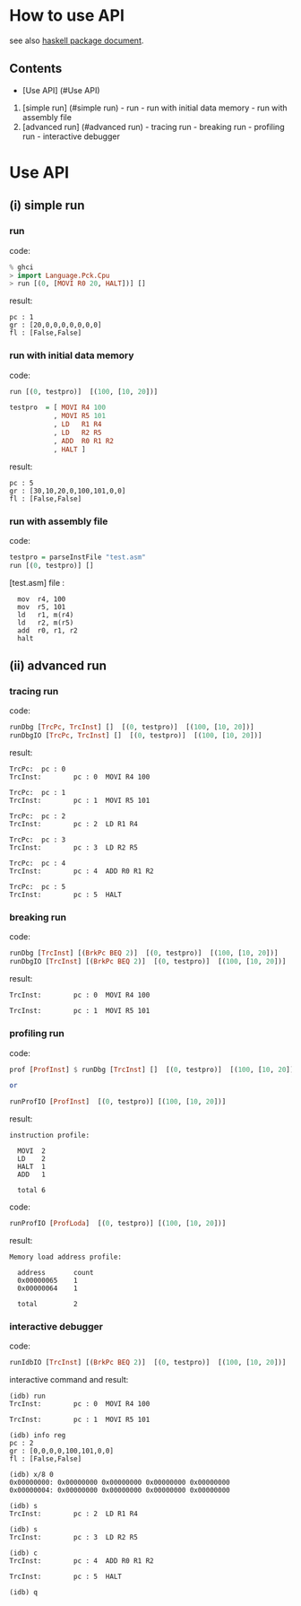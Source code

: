 
How to use API
==============

see also [haskell package document](https://hackage.haskell.org/package/processor-creative-kit).


Contents
--------
  - [Use API] (#Use API)
   1. [simple run] (#simple run)
     - run
     - run with initial data memory
     - run with assembly file
   2. [advanced run] (#advanced run)
     - tracing run
     - breaking run
     - profiling run
     - interactive debugger


Use API
=======

(i) simple run
---------------------

### run
code:
```haskell
% ghci
> import Language.Pck.Cpu
> run [(0, [MOVI R0 20, HALT])] []
```

result:
```
pc : 1
gr : [20,0,0,0,0,0,0,0]
fl : [False,False]
```

### run with initial data memory

code:
```haskell
run [(0, testpro)]  [(100, [10, 20])]

testpro  = [ MOVI R4 100
           , MOVI R5 101
           , LD   R1 R4
           , LD   R2 R5
           , ADD  R0 R1 R2
           , HALT ]
```

result:
```
pc : 5
gr : [30,10,20,0,100,101,0,0]
fl : [False,False]
```


### run with assembly file

code:
```haskell
testpro = parseInstFile "test.asm"
run [(0, testpro)] []
```

[test.asm] file :
```
  mov  r4, 100
  mov  r5, 101
  ld   r1, m(r4)
  ld   r2, m(r5)
  add  r0, r1, r2
  halt
```


(ii) advanced run
---------------------

### tracing run

code:
```haskell
runDbg [TrcPc, TrcInst] []  [(0, testpro)]  [(100, [10, 20])]
runDbgIO [TrcPc, TrcInst] []  [(0, testpro)]  [(100, [10, 20])]
```

result:
```
TrcPc:  pc : 0
TrcInst:        pc : 0  MOVI R4 100

TrcPc:  pc : 1
TrcInst:        pc : 1  MOVI R5 101

TrcPc:  pc : 2
TrcInst:        pc : 2  LD R1 R4

TrcPc:  pc : 3
TrcInst:        pc : 3  LD R2 R5

TrcPc:  pc : 4
TrcInst:        pc : 4  ADD R0 R1 R2

TrcPc:  pc : 5
TrcInst:        pc : 5  HALT
```





### breaking run

code:
```haskell
runDbg [TrcInst] [(BrkPc BEQ 2)]  [(0, testpro)]  [(100, [10, 20])]
runDbgIO [TrcInst] [(BrkPc BEQ 2)]  [(0, testpro)]  [(100, [10, 20])]
```

result:
```
TrcInst:        pc : 0  MOVI R4 100

TrcInst:        pc : 1  MOVI R5 101
```



### profiling run

code:
```haskell
prof [ProfInst] $ runDbg [TrcInst] []  [(0, testpro)]  [(100, [10, 20])]

or

runProfIO [ProfInst]  [(0, testpro)] [(100, [10, 20])]
```

result:
```
instruction profile:

  MOVI  2
  LD    2
  HALT  1
  ADD   1

  total 6
```

code:
```haskell
runProfIO [ProfLoda]  [(0, testpro)] [(100, [10, 20])]
```

result:
```
Memory load address profile:

  address       count
  0x00000065    1
  0x00000064    1

  total         2
```



### interactive debugger

code:
```haskell
runIdbIO [TrcInst] [(BrkPc BEQ 2)]  [(0, testpro)]  [(100, [10, 20])]
```

interactive command and result:
```
(idb) run
TrcInst:        pc : 0  MOVI R4 100

TrcInst:        pc : 1  MOVI R5 101

(idb) info reg
pc : 2
gr : [0,0,0,0,100,101,0,0]
fl : [False,False]

(idb) x/8 0
0x00000000: 0x00000000 0x00000000 0x00000000 0x00000000
0x00000004: 0x00000000 0x00000000 0x00000000 0x00000000

(idb) s
TrcInst:        pc : 2  LD R1 R4

(idb) s
TrcInst:        pc : 3  LD R2 R5

(idb) c
TrcInst:        pc : 4  ADD R0 R1 R2

TrcInst:        pc : 5  HALT

(idb) q
```


